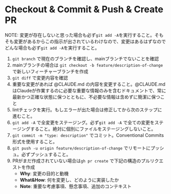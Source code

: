# Checkout & Commit & Push & Create PR

NOTE: 変更が存在しないと思った場合も必ず`git add -A`を実行すること。そもそも変更があるからこの指示が出されているわけなので、変更はあるはずなのでどんな場合も必ず`git add -A`を実行すること。

1. `git branch` で現在のブランチを確認し、mainブランチでないことを確認
2. mainブランチの場合は `git checkout -b feature/description-of-change` で新しいフィーチャーブランチを作成
3. `git diff` で変更内容を確認
4. 重要な変更があれば @CLAUDE.md の内容を変更すること。@CLAUDE.md はClaudeが作業するのに必要な重要な情報のみを含むドキュメントで、常に最新かつ正確な状態に保つとともに、不必要な情報は含めずに簡潔に保つこと
5. lintチェックを実行。もしエラーが出た場合は修正してから次のステップに進むこと。
6. `git add -A` で全変更をステージング。必ず`git add -A` で全ての変更をステージングすること。絶対に個別にファイルをステージングしないこと。
7. `git commit -m "type: description"` でコミット。Conventional Commits形式を使用すること。
8. `git push -u origin feature/description-of-change` でリモートにプッシュ。必ずプッシュすること。
9. PRがまだ作成されていない場合は`gh pr create` で下記の構造のプルリクエストを作成
   - **Why**: 変更の目的と動機
   - **What&How**: 何を変更し、どのように実装したか
   - **Note**: 重要な考慮事項、懸念事項、追加のコンテキスト
